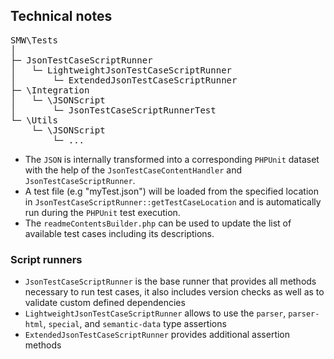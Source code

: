 ## Technical notes

<pre>
SMW\Tests
│
├─ JsonTestCaseScriptRunner
│	└─ LightweightJsonTestCaseScriptRunner
│		└─ ExtendedJsonTestCaseScriptRunner
├─ \Integration
│	└─ \JSONScript
│		└─ JsonTestCaseScriptRunnerTest
└─ \Utils
	└─ \JSONScript
		└─ ...
</pre>

- The `JSON` is internally transformed into a corresponding `PHPUnit` dataset with the help of the `JsonTestCaseContentHandler` and `JsonTestCaseScriptRunner`.
-  A test file (e.g "myTest.json") will be loaded from the specified location in `JsonTestCaseScriptRunner::getTestCaseLocation` and is automatically run during
the `PHPUnit` test execution.
- The `readmeContentsBuilder.php` can be used to update the list of available test cases including its descriptions.

### Script runners

- `JsonTestCaseScriptRunner` is the base runner that provides all methods necessary to run test cases, it also includes version checks as well as to validate custom defined dependencies
- `LightweightJsonTestCaseScriptRunner` allows to use the `parser`, `parser-html`, `special`, and `semantic-data` type assertions
- `ExtendedJsonTestCaseScriptRunner` provides additional assertion methods